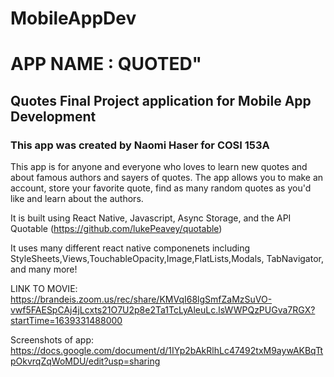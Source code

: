 # MobileAppDev
# APP NAME : QUOTED"
## Quotes Final Project application for Mobile App Development 

### This app was created by Naomi Haser for COSI 153A

This app is for anyone and everyone who loves to learn new quotes and about famous authors and sayers of quotes.
The app allows you to make an account, store your favorite quote, find as many random quotes as you'd like and learn about the authors.

It is built using React Native, Javascript, Async Storage, and the API Quotable (https://github.com/lukePeavey/quotable)

It uses many different react native componenets including StyleSheets,Views,TouchableOpacity,Image,FlatLists,Modals, TabNavigator, and many more!

LINK TO MOVIE: https://brandeis.zoom.us/rec/share/KMVqI68lgSmfZaMzSuVO-vwf5FAESpCAj4jLcxts21O7U2p8e2Ta1TcLyAleuLc.lsWWPQzPUGva7RGX?startTime=1639331488000

Screenshots of app: 
https://docs.google.com/document/d/1IYp2bAkRlhLc47492txM9aywAKBqTtpOkvrqZqWoMDU/edit?usp=sharing
